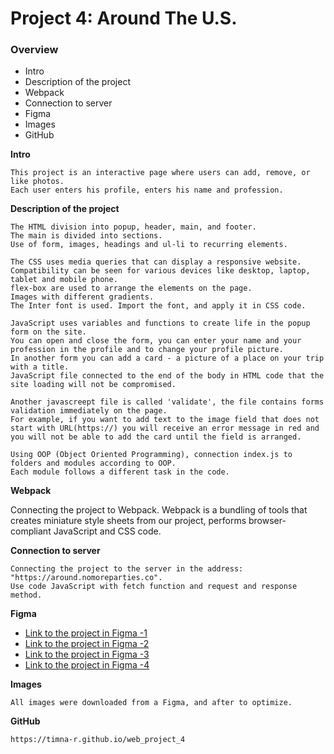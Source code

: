 # Project 4: Around The U.S.

### Overview
* Intro
* Description of the project
* Webpack
* Connection to server
* Figma
* Images
* GitHub


**Intro**

    This project is an interactive page where users can add, remove, or like photos.
    Each user enters his profile, enters his name and profession.

**Description of the project**

    The HTML division into popup, header, main, and footer.
    The main is divided into sections.
    Use of form, images, headings and ul-li to recurring elements.

    The CSS uses media queries that can display a responsive website.
    Compatibility can be seen for various devices like desktop, laptop, tablet and mobile phone.
    flex-box are used to arrange the elements on the page.
    Images with different gradients.
    The Inter font is used. Import the font, and apply it in CSS code.

    JavaScript uses variables and functions to create life in the popup form on the site.
    You can open and close the form, you can enter your name and your profession in the profile and to change your profile picture.
    In another form you can add a card - a picture of a place on your trip with a title.
    JavaScript file connected to the end of the body in HTML code that the site loading will not be compromised.

    Another javascreept file is called 'validate', the file contains forms validation immediately on the page.
    For example, if you want to add text to the image field that does not start with URL(https://) you will receive an error message in red and you will not be able to add the card until the field is arranged.

    Using OOP (Object Oriented Programming), connection index.js to folders and modules according to OOP.
    Each module follows a different task in the code.

**Webpack**

   Connecting the project to Webpack.
   Webpack is a bundling of tools that creates miniature style sheets from our project, performs browser-compliant JavaScript and CSS code.

**Connection to server**

    Connecting the project to the server in the address: "https://around.nomoreparties.co".
    Use code JavaScript with fetch function and request and response method.

**Figma**

* [Link to the project in Figma -1](https://www.figma.com/file/SurN1jaeEQIhuZEDMhmWWf/Sprint-4-Around-The-U.S.-desktop-mobile?node-id=0%3A1)
* [Link to the project in Figma -2](https://www.figma.com/file/m79HxYeZpOXRw0Tz2eZGOV/Sprint-5%3A-Around-The-U.S.-%7C-desktop-%2B-mobile?node-id=0%3A1)
* [Link to the project in Figma -3](https://www.figma.com/file/05izwsCh3F3UsBmHfHhUFQ/Sprint-6%3A-Around-The-U.S.?node-id=0%3A1)
* [Link to the project in Figma -4](https://www.figma.com/file/xQVeb8gprjukPVKXiLXS5T/Sprint-9-Applied-JavaScript?node-id=0%3A1)

**Images**

    All images were downloaded from a Figma, and after to optimize.

**GitHub**

    https://timna-r.github.io/web_project_4
